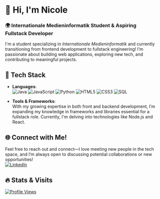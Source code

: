 # 👋 Hi, I'm Nicole

### 🌍 Internationale Medieninformatik Student & Aspiring Fullstack Developer

I'm a student specializing in *Internationale Medieninformatik* and currently transitioning from frontend development to fullstack engineering! I’m passionate about building web applications, exploring new tech, and contributing to meaningful projects. 

## 🧩 Tech Stack
- **Languages**:  
![Java](https://img.shields.io/badge/java-%23ED8B00.svg?style=for-the-badge&logo=openjdk&logoColor=white)
![JavaScript](https://img.shields.io/badge/javascript-%23323330.svg?style=for-the-badge&logo=javascript&logoColor=%23F7DF1E)
![Python](https://img.shields.io/badge/python-%233776AB.svg?style=for-the-badge&logo=python&logoColor=white)
![HTML5](https://img.shields.io/badge/html5-%23E34F26.svg?style=for-the-badge&logo=html5&logoColor=white)
![CSS3](https://img.shields.io/badge/css3-%231572B6.svg?style=for-the-badge&logo=css3&logoColor=white)
![SQL](https://img.shields.io/badge/sql-%234C4C4C.svg?style=for-the-badge&logo=database&logoColor=white)

- **Tools & Frameworks**:  
With my growing expertise in both front and backend development, I’m expanding my knowledge in frameworks and libraries essential for a fullstack role. Currently, I'm delving into technologies like Node.js and React.

## 🌐 Connect with Me!
Feel free to reach out and connect—I love meeting new people in the tech space, and I’m always open to discussing potential collaborations or new opportunities!  
[![LinkedIn](https://img.shields.io/badge/LinkedIn-%230077B5.svg?logo=linkedin&logoColor=white)](https://linkedin.com/in/nicole-mk12) 

## 🔥 Stats & Visits
[![Profile Views](https://visitcount.itsvg.in/api?id=nicolemk12&icon=0&color=0)](https://visitcount.itsvg.in)


